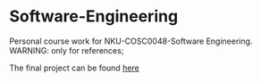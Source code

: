 # Software-Engineering
Personal course work for NKU-COSC0048-Software Engineering. WARNING: only for references;

The final project can be found [here](https://github.com/NK-MXD/SpringBootWebProject)
